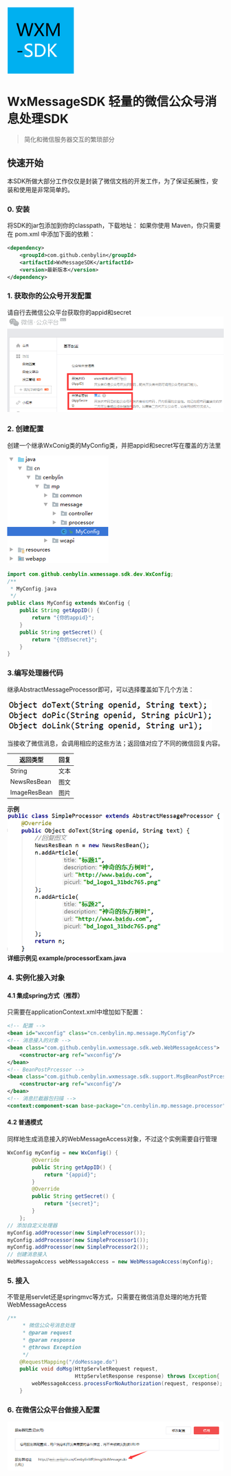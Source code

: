 ![Logo of the project](./project-resource/logo.png)
# WxMessageSDK 轻量的微信公众号消息处理SDK
> 简化和微信服务器交互的繁琐部分

## 快速开始

本SDK所做大部分工作仅仅是封装了微信文档的开发工作，为了保证拓展性，安装和使用是非常简单的。
### 0. 安装
将SDK的jar包添加到你的classpath，下载地址：
如果你使用 Maven，你只需要在 pom.xml 中添加下面的依赖：
```xml
<dependency>
    <groupId>com.github.cenbylin</groupId>
    <artifactId>WxMessageSDK</artifactId>
    <version>最新版本</version>
</dependency>
```
### 1. 获取你的公众号开发配置
请自行去微信公众平台获取你的appid和secret
![mp](./project-resource/mp.png)
### 2. 创建配置
创建一个继承WxConig类的MyConfig类，并把appid和secret写在覆盖的方法里

![myconfig](./project-resource/myconfig.png)
```java
import com.github.cenbylin.wxmessage.sdk.dev.WxConfig;
/**
 * MyConfig.java
 */
public class MyConfig extends WxConfig {
    public String getAppID() {
        return "{你的appid}";
    }
    public String getSecret() {
        return "{你的secret}";
    }
}
```
### 3.编写处理器代码
继承AbstractMessageProcessor即可，可以选择覆盖如下几个方法：

![method](./project-resource/method.png)

当接收了微信消息，会调用相应的这些方法；返回值对应了不同的微信回复内容。

| 返回类型 | 回复 |
|--------|--------|
|String|文本|
|NewsResBean|图文|
|ImageResBean|图片|

**示例**
![processor](./project-resource/exampleprocessor.png)
**详细示例见 example/processorExam.java**
### 4. 实例化接入对象
#### 4.1 集成spring方式（推荐）
只需要在applicationContext.xml中增加如下配置：
```xml
<!-- 配置 -->
<bean id="wxconfig" class="cn.cenbylin.mp.message.MyConfig"/>
<!-- 消息接入的对象 -->
<bean class="com.github.cenbylin.wxmessage.sdk.web.WebMessageAccess">
    <constructor-arg ref="wxconfig"/>
</bean>
<!-- BeanPostPrcessor -->
<bean class="com.github.cenbylin.wxmessage.sdk.support.MsgBeanPostPrcessorImpl">
    <constructor-arg ref="wxconfig"/>
</bean>
<!-- 消息拦截器包扫描 -->
<context:component-scan base-package="cn.cenbylin.mp.message.processor" />
```
#### 4.2 普通模式
同样地生成消息接入的WebMessageAccess对象，不过这个实例需要自行管理
```java
WxConfig myConfig = new WxConfig() {
        @Override
        public String getAppID() {
            return "{appid}";
        }
        @Override
        public String getSecret() {
            return "{secret}";
        }
    };
// 添加自定义处理器
myConfig.addProcessor(new SimpleProcessor());
myConfig.addProcessor(new SimpleProcessor1());
myConfig.addProcessor(new SimpleProcessor2());
// 创建消息接入
WebMessageAccess webMessageAccess = new WebMessageAccess(myConfig);
```
### 5. 接入
不管是用servlet还是springmvc等方式，只需要在微信消息处理的地方托管WebMessageAccess
```java
/**
	 * 微信公众号消息处理
	 * @param request
	 * @param response
	 * @throws Exception
	 */
	@RequestMapping("/doMessage.do")
	public void doMsg(HttpServletRequest request,
					  HttpServletResponse response) throws Exception{
        webMessageAccess.processForNoAuthorization(request, response);
	}
```
### 6. 在微信公众平台做接入配置
![mpConfig](./project-resource/mpConfig.png)
